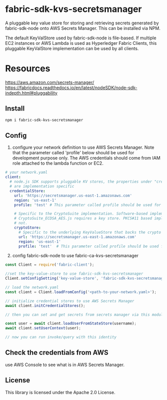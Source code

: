 # fabric-sdk-kvs-secretsmanager

A pluggable key value store for storing and retrieving secrets generated by fabric-sdk-node onto AWS Secrets Manager. This can be installed via NPM.

The default KeyValStore used by fabric-sdk-node is file-based. If multiple EC2 instances or AWS Lambda is used as Hyperledger Fabric Clients, this pluggable KeyValStore implementation can be used by all clients.

# Resources
https://aws.amazon.com/secrets-manager/
https://fabricdocs.readthedocs.io/en/latest/nodeSDK/node-sdk-indepth.html#pluggability

## Install

```bash
npm i fabric-sdk-kvs-secretsmanager
```

## Config

1. configure your network definition to use AWS Secrets Manager. Note that the parameter called 'profile' below should be used for development purpose only. The AWS credentials should come from IAM role attached to the lambda function or EC2.

```yaml
# your network.yaml
client:
  # node.js SDK supports pluggable KV stores, the properties under "credentialStore"
  # are implementation specific
  credentialStore:
    url: 'https://secretsmanager.us-east-1.amazonaws.com'
    region: 'us-east-1'
    profile: 'test' # This parameter called profile should be used for development purpose only. The AWS credentials should come from IAM role attached to the lambda function or EC2. 

    # Specific to the CryptoSuite implementation. Software-based implementations like
    # CryptoSuite_ECDSA_AES.js requires a key store. PKCS#11 based implementations does
    # not.
    cryptoStore:
      # Specific to the underlying KeyValueStore that backs the crypto key store.
      url: 'https://secretsmanager.us-east-1.amazonaws.com'
      region: 'us-east-1'
      profile: 'test'  # This parameter called profile should be used for development purpose only. The AWS credentials should come from IAM role attached to the lambda function or EC2.
```

2. config fabric-sdk-node to use fabric-ca-kvs-secretsmanager 

```javascript
const Client = require('fabric-client');

//set the key-value-store to use fabric-sdk-kvs-secretsmanager
Client.setConfigSetting('key-value-store', 'fabric-sdk-kvs-secretsmanager');

// load the network.yaml 
const client = Client.loadFromConfig('<path-to-your-network.yaml>');

// initialize credential stores to use AWS Secrets Manager
await client.initCredentialStores();

// then you can set and get secrets from secrets manager via this module

const user = await client.loadUserFromStateStore(username);
await client.setUserContext(user);

// now you can run invoke/query with this identity

```

## Check the credentials from AWS
use AWS Console to see what is in AWS Secrets Manager.

## License
 
This library is licensed under the Apache 2.0 License. 

